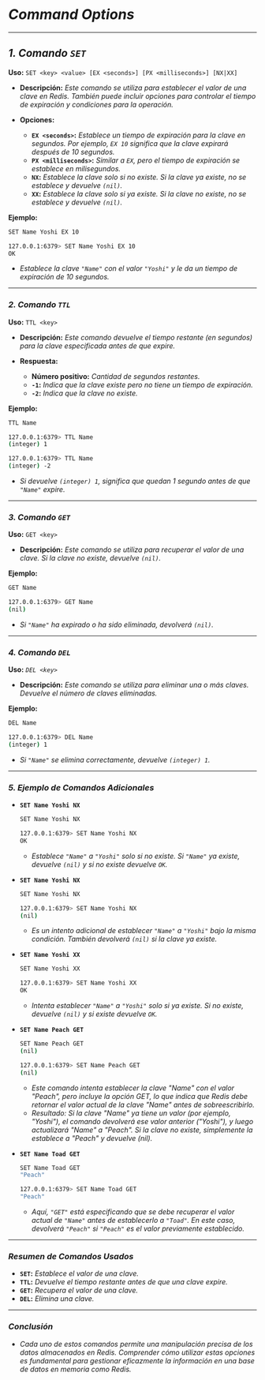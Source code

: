 <!-- Autor: Daniel Benjamin Perez Morales -->
<!-- GitHub: https://github.com/D4nitrix13 -->
<!-- Correo electrónico: danielperezdev@proton.me -->

# ***Command Options***

---

## ***1. Comando `SET`***

**Uso:** `SET <key> <value> [EX <seconds>] [PX <milliseconds>] [NX|XX]`

- **Descripción:** *Este comando se utiliza para establecer el valor de una clave en Redis. También puede incluir opciones para controlar el tiempo de expiración y condiciones para la operación.*

- **Opciones:**
  - **`EX <seconds>`:** *Establece un tiempo de expiración para la clave en segundos. Por ejemplo, `EX 10` significa que la clave expirará después de 10 segundos.*
  - **`PX <milliseconds>`:** *Similar a `EX`, pero el tiempo de expiración se establece en milisegundos.*
  - **`NX`:** *Establece la clave solo si no existe. Si la clave ya existe, no se establece y devuelve `(nil)`.*
  - **`XX`:** *Establece la clave solo si ya existe. Si la clave no existe, no se establece y devuelve `(nil)`.*

**Ejemplo:**

```bash
SET Name Yoshi EX 10
```

```bash
127.0.0.1:6379> SET Name Yoshi EX 10
OK
```

- *Establece la clave `"Name"` con el valor `"Yoshi"` y le da un tiempo de expiración de 10 segundos.*

---

### ***2. Comando `TTL`***

**Uso:** `TTL <key>`

- **Descripción:** *Este comando devuelve el tiempo restante (en segundos) para la clave especificada antes de que expire.*

- **Respuesta:**
  - **Número positivo:** *Cantidad de segundos restantes.*
  - **`-1`:** *Indica que la clave existe pero no tiene un tiempo de expiración.*
  - **`-2`:** *Indica que la clave no existe.*

**Ejemplo:**

```bash
TTL Name
```

```bash
127.0.0.1:6379> TTL Name
(integer) 1
```

```bash
127.0.0.1:6379> TTL Name
(integer) -2
```

- *Si devuelve `(integer) 1`, significa que quedan 1 segundo antes de que `"Name"` expire.*

---

### ***3. Comando `GET`***

**Uso:** `GET <key>`

- **Descripción:** *Este comando se utiliza para recuperar el valor de una clave. Si la clave no existe, devuelve `(nil)`.*

**Ejemplo:**

```bash
GET Name
```

```bash
127.0.0.1:6379> GET Name
(nil)
```

- *Si `"Name"` ha expirado o ha sido eliminada, devolverá `(nil)`.*

---

### ***4. Comando `DEL`***

**Uso:** *`DEL <key>`*

- **Descripción:** *Este comando se utiliza para eliminar una o más claves. Devuelve el número de claves eliminadas.*

**Ejemplo:**

```bash
DEL Name
```

```bash
127.0.0.1:6379> DEL Name
(integer) 1
```

- *Si `"Name"` se elimina correctamente, devuelve `(integer) 1`.*

---

### ***5. Ejemplo de Comandos Adicionales***

- **`SET Name Yoshi NX`**

    ```bash
    SET Name Yoshi NX
    ```

    ```bash
    127.0.0.1:6379> SET Name Yoshi NX
    OK
    ```

  - *Establece `"Name"` a `"Yoshi"` solo si no existe. Si `"Name"` ya existe, devuelve `(nil)` y si no existe devuelve `OK`.*

- **`SET Name Yoshi NX`**

    ```bash
    SET Name Yoshi NX
    ```

    ```bash
    127.0.0.1:6379> SET Name Yoshi NX
    (nil)
    ```

  - *Es un intento adicional de establecer `"Name"` a `"Yoshi"` bajo la misma condición. También devolverá `(nil)` si la clave ya existe.*

- **`SET Name Yoshi XX`**

    ```bash
    SET Name Yoshi XX
    ```

    ```bash
    127.0.0.1:6379> SET Name Yoshi XX
    OK
    ```

  - *Intenta establecer `"Name"` a `"Yoshi"` solo si ya existe. Si no existe, devuelve `(nil)` y si existe devuelve `OK`.*

- **`SET Name Peach GET`**

  ```bash
  SET Name Peach GET
  (nil)
  ```
  
  ```bash
  127.0.0.1:6379> SET Name Peach GET
  (nil)
  ```

  - *Este comando intenta establecer la clave "Name" con el valor "Peach", pero incluye la opción GET, lo que indica que Redis debe retornar el valor actual de la clave "Name" antes de sobreescribirlo.*
  - *Resultado: Si la clave "Name" ya tiene un valor (por ejemplo, "Yoshi"), el comando devolverá ese valor anterior ("Yoshi"), y luego actualizará "Name" a "Peach". Si la clave no existe, simplemente la establece a "Peach" y devuelve (nil).*

- **`SET Name Toad GET`**

  ```bash
  SET Name Toad GET
  "Peach"
  ```
  
  ```bash
  127.0.0.1:6379> SET Name Toad GET
  "Peach"
  ```

  - *Aquí, `"GET"` está especificando que se debe recuperar el valor actual de `"Name"` antes de establecerlo a `"Toad"`. En este caso, devolverá `"Peach"` si `"Peach"` es el valor previamente establecido.*

---

### ***Resumen de Comandos Usados***

- **`SET`:** *Establece el valor de una clave.*
- **`TTL`:** *Devuelve el tiempo restante antes de que una clave expire.*
- **`GET`:** *Recupera el valor de una clave.*
- **`DEL`:** *Elimina una clave.*

---

### ***Conclusión***

- *Cada uno de estos comandos permite una manipulación precisa de los datos almacenados en Redis. Comprender cómo utilizar estas opciones es fundamental para gestionar eficazmente la información en una base de datos en memoria como Redis.*
